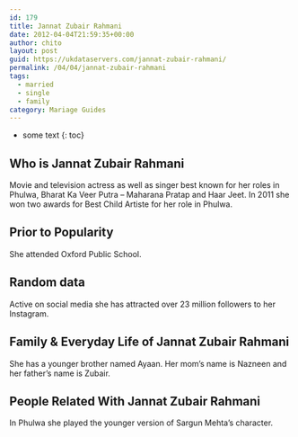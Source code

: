 ```yaml
---
id: 179
title: Jannat Zubair Rahmani
date: 2012-04-04T21:59:35+00:00
author: chito
layout: post
guid: https://ukdataservers.com/jannat-zubair-rahmani/
permalink: /04/04/jannat-zubair-rahmani  
tags:
  - married
  - single
  - family
category: Mariage Guides
---
```


* some text
{: toc}


## Who is  Jannat Zubair Rahmani
                  
                  
                  
Movie and television actress as well as singer best known for her roles in Phulwa, Bharat Ka Veer Putra &#8211; Maharana Pratap and Haar Jeet. In 2011 she won two awards for Best Child Artiste for her role in Phulwa.
                  
                
                
                
## Prior to Popularity 
                  
                  
                  
She attended Oxford Public School.
                  
                
                
                
## Random data 
                  
                  
                  
Active on social media she has attracted over 23 million followers to her Instagram.
                  
                
                
                
## Family & Everyday Life of Jannat Zubair Rahmani
                  
                  
                  
She has a younger brother named Ayaan. Her mom&#8217;s name is Nazneen and her father&#8217;s name is Zubair.
                  
                
                
                
## People Related With  Jannat Zubair Rahmani
                  
                  
                  
In Phulwa she played the younger version of Sargun Mehta&#8217;s character.
                  
                
              
            
          
          
          
    
    
  
